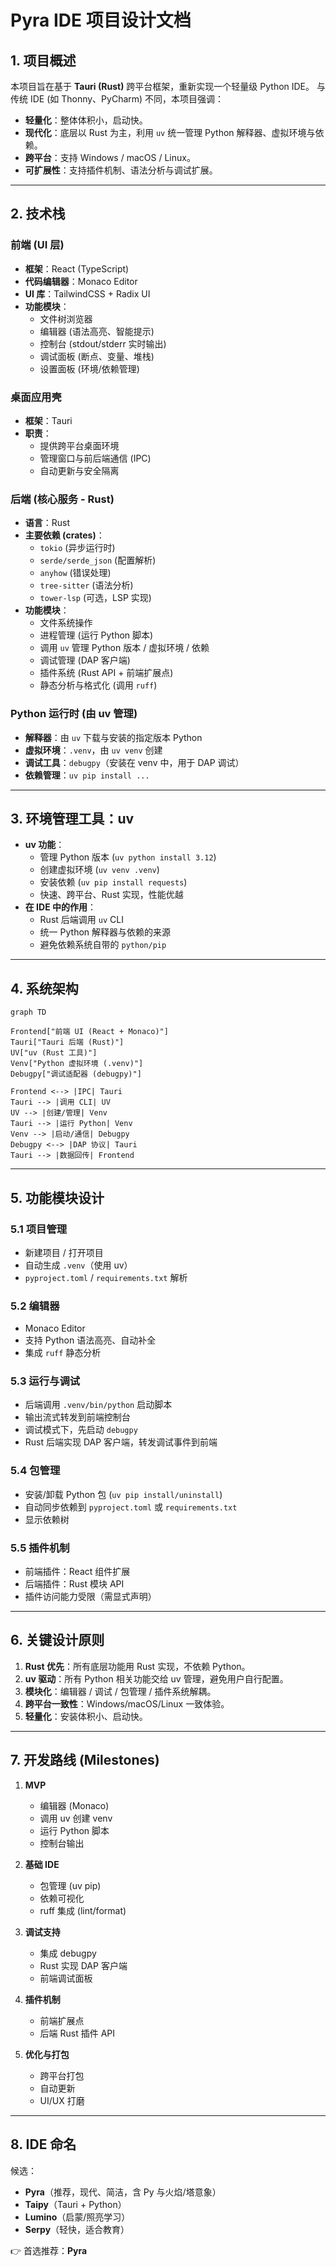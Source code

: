 
# Pyra IDE 项目设计文档

## 1. 项目概述
本项目旨在基于 **Tauri (Rust)** 跨平台框架，重新实现一个轻量级 Python IDE。
与传统 IDE (如 Thonny、PyCharm) 不同，本项目强调：
- **轻量化**：整体体积小，启动快。
- **现代化**：底层以 Rust 为主，利用 `uv` 统一管理 Python 解释器、虚拟环境与依赖。
- **跨平台**：支持 Windows / macOS / Linux。
- **可扩展性**：支持插件机制、语法分析与调试扩展。

---

## 2. 技术栈

### 前端 (UI 层)
- **框架**：React (TypeScript)
- **代码编辑器**：Monaco Editor
- **UI 库**：TailwindCSS + Radix UI
- **功能模块**：
  - 文件树浏览器
  - 编辑器 (语法高亮、智能提示)
  - 控制台 (stdout/stderr 实时输出)
  - 调试面板 (断点、变量、堆栈)
  - 设置面板 (环境/依赖管理)

### 桌面应用壳
- **框架**：Tauri
- **职责**：
  - 提供跨平台桌面环境
  - 管理窗口与前后端通信 (IPC)
  - 自动更新与安全隔离

### 后端 (核心服务 - Rust)
- **语言**：Rust
- **主要依赖 (crates)**：
  - `tokio` (异步运行时)
  - `serde/serde_json` (配置解析)
  - `anyhow` (错误处理)
  - `tree-sitter` (语法分析)
  - `tower-lsp` (可选，LSP 实现)
- **功能模块**：
  - 文件系统操作
  - 进程管理 (运行 Python 脚本)
  - 调用 `uv` 管理 Python 版本 / 虚拟环境 / 依赖
  - 调试管理 (DAP 客户端)
  - 插件系统 (Rust API + 前端扩展点)
  - 静态分析与格式化 (调用 `ruff`)

### Python 运行时 (由 uv 管理)
- **解释器**：由 `uv` 下载与安装的指定版本 Python
- **虚拟环境**：`.venv`，由 `uv venv` 创建
- **调试工具**：`debugpy`（安装在 venv 中，用于 DAP 调试）
- **依赖管理**：`uv pip install ...`

---

## 3. 环境管理工具：uv
- **uv 功能**：
  - 管理 Python 版本 (`uv python install 3.12`)
  - 创建虚拟环境 (`uv venv .venv`)
  - 安装依赖 (`uv pip install requests`)
  - 快速、跨平台、Rust 实现，性能优越
- **在 IDE 中的作用**：
  - Rust 后端调用 `uv` CLI
  - 统一 Python 解释器与依赖的来源
  - 避免依赖系统自带的 `python/pip`

---

## 4. 系统架构

```mermaid
graph TD

Frontend["前端 UI (React + Monaco)"]
Tauri["Tauri 后端 (Rust)"]
UV["uv (Rust 工具)"]
Venv["Python 虚拟环境 (.venv)"]
Debugpy["调试适配器 (debugpy)"]

Frontend <--> |IPC| Tauri
Tauri --> |调用 CLI| UV
UV --> |创建/管理| Venv
Tauri --> |运行 Python| Venv
Venv --> |启动/通信| Debugpy
Debugpy <--> |DAP 协议| Tauri
Tauri --> |数据回传| Frontend
```

---

## 5. 功能模块设计

### 5.1 项目管理
- 新建项目 / 打开项目
- 自动生成 `.venv`（使用 uv）
- `pyproject.toml` / `requirements.txt` 解析

### 5.2 编辑器
- Monaco Editor
- 支持 Python 语法高亮、自动补全
- 集成 `ruff` 静态分析

### 5.3 运行与调试
- 后端调用 `.venv/bin/python` 启动脚本
- 输出流式转发到前端控制台
- 调试模式下，先启动 `debugpy`
- Rust 后端实现 DAP 客户端，转发调试事件到前端

### 5.4 包管理
- 安装/卸载 Python 包 (`uv pip install/uninstall`)
- 自动同步依赖到 `pyproject.toml` 或 `requirements.txt`
- 显示依赖树

### 5.5 插件机制
- 前端插件：React 组件扩展
- 后端插件：Rust 模块 API
- 插件访问能力受限（需显式声明）

---

## 6. 关键设计原则
1. **Rust 优先**：所有底层功能用 Rust 实现，不依赖 Python。
2. **uv 驱动**：所有 Python 相关功能交给 uv 管理，避免用户自行配置。
3. **模块化**：编辑器 / 调试 / 包管理 / 插件系统解耦。
4. **跨平台一致性**：Windows/macOS/Linux 一致体验。
5. **轻量化**：安装体积小、启动快。

---

## 7. 开发路线 (Milestones)

1. **MVP**
   - 编辑器 (Monaco)
   - 调用 uv 创建 venv
   - 运行 Python 脚本
   - 控制台输出

2. **基础 IDE**
   - 包管理 (uv pip)
   - 依赖可视化
   - ruff 集成 (lint/format)

3. **调试支持**
   - 集成 debugpy
   - Rust 实现 DAP 客户端
   - 前端调试面板

4. **插件机制**
   - 前端扩展点
   - 后端 Rust 插件 API

5. **优化与打包**
   - 跨平台打包
   - 自动更新
   - UI/UX 打磨

---

## 8. IDE 命名
候选：
- **Pyra**（推荐，现代、简洁，含 Py 与火焰/塔意象）
- **Taipy**（Tauri + Python）
- **Lumino**（启蒙/照亮学习）
- **Serpy**（轻快，适合教育）

👉 首选推荐：**Pyra**
